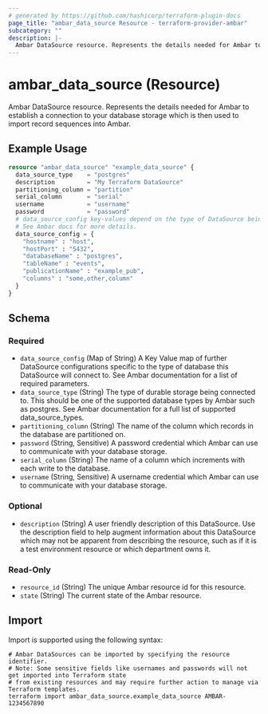 ```yaml
---
# generated by https://github.com/hashicorp/terraform-plugin-docs
page_title: "ambar_data_source Resource - terraform-provider-ambar"
subcategory: ""
description: |-
  Ambar DataSource resource. Represents the details needed for Ambar to establish a connection to your database storage which is then used to import record sequences into Ambar.
---
```


# ambar_data_source (Resource)

Ambar DataSource resource. Represents the details needed for Ambar to establish a connection to your database storage which is then used to import record sequences into Ambar.

## Example Usage

```terraform
resource "ambar_data_source" "example_data_source" {
  data_source_type    = "postgres"
  description         = "My Terraform DataSource"
  partitioning_column = "partition"
  serial_column       = "serial"
  username            = "username"
  password            = "password"
  # data_source_config key-values depend on the type of DataSource being created.
  # See Ambar docs for more details.
  data_source_config = {
    "hostname" : "host",
    "hostPort" : "5432",
    "databaseName" : "postgres",
    "tableName" : "events",
    "publicationName" : "example_pub",
    "columns" : "some,other,column"
  }
}
```

<!-- schema generated by tfplugindocs -->
## Schema

### Required

- `data_source_config` (Map of String) A Key Value map of further DataSource configurations specific to the type of database this DataSource will connect to. See Ambar documentation for a list of required parameters.
- `data_source_type` (String) The type of durable storage being connected to. This should be one of the supported database types by Ambar such as postgres. See Ambar documentation for a full list of supported data_source_types.
- `partitioning_column` (String) The name of the column which records in the database are partitioned on.
- `password` (String, Sensitive) A password credential which Ambar can use to communicate with your database storage.
- `serial_column` (String) The name of a column which increments with each write to the database.
- `username` (String, Sensitive) A username credential which Ambar can use to communicate with your database storage.

### Optional

- `description` (String) A user friendly description of this DataSource. Use the description field to help augment information about this DataSource which may not be apparent from describing the resource, such as if it is a test environment resource or which department owns it.

### Read-Only

- `resource_id` (String) The unique Ambar resource id for this resource.
- `state` (String) The current state of the Ambar resource.

## Import

Import is supported using the following syntax:

```shell
# Ambar DataSources can be imported by specifying the resource identifier.
# Note: Some sensitive fields like usernames and passwords will not get imported into Terraform state
# from existing resources and may require further action to manage via Terraform templates.
terraform import ambar_data_source.example_data_source AMBAR-1234567890
```
